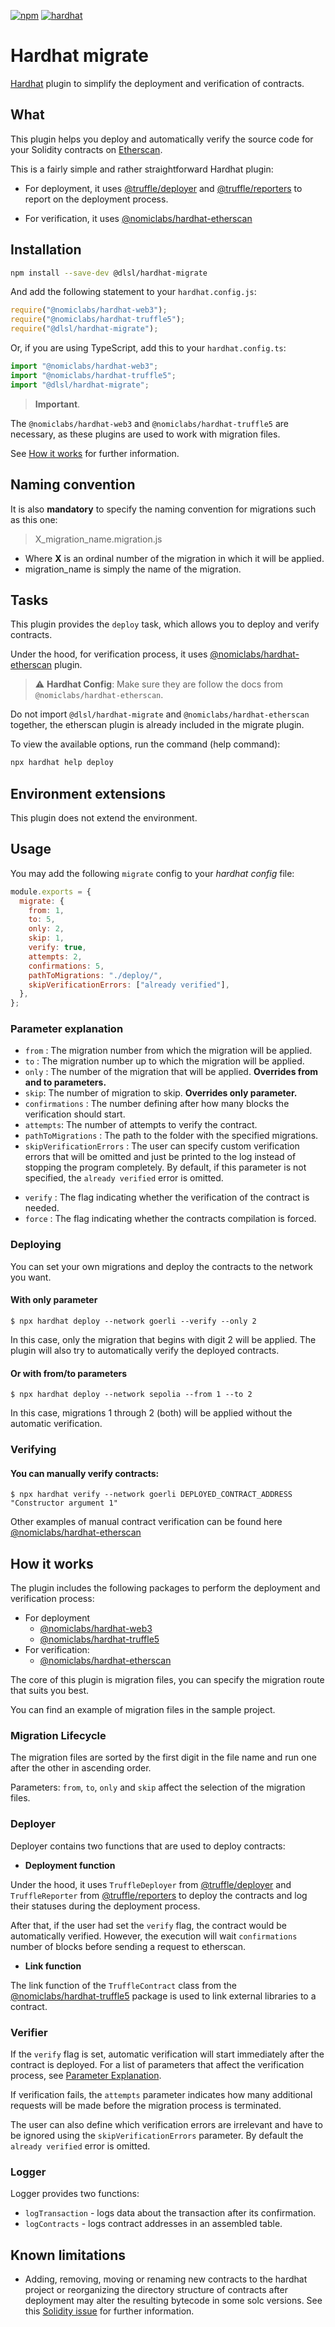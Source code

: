 [![npm](https://img.shields.io/npm/v/@dlsl/hardhat-migrate.svg)](https://www.npmjs.com/package/@dlsl/hardhat-migrate) [![hardhat](https://hardhat.org/buidler-plugin-badge.svg?1)](https://hardhat.org)

# Hardhat migrate

[Hardhat](https://hardhat.org) plugin to simplify the deployment and verification of contracts.

## What

This plugin helps you deploy and automatically verify the source code for your Solidity contracts on [Etherscan](https://etherscan.io).

This is a fairly simple and rather straightforward Hardhat plugin:

- For deployment, it uses [@truffle/deployer](https://www.npmjs.com/package/@truffle/deployer) and 
[@truffle/reporters](https://www.npmjs.com/package/@truffle/reporters) to report on the deployment process.

- For verification, it uses [@nomiclabs/hardhat-etherscan](https://www.npmjs.com/package/@nomiclabs/hardhat-etherscan)

## Installation

```bash
npm install --save-dev @dlsl/hardhat-migrate
```

And add the following statement to your `hardhat.config.js`:

```js
require("@nomiclabs/hardhat-web3");
require("@nomiclabs/hardhat-truffle5");
require("@dlsl/hardhat-migrate");
```

Or, if you are using TypeScript, add this to your `hardhat.config.ts`:

```ts
import "@nomiclabs/hardhat-web3";
import "@nomiclabs/hardhat-truffle5";
import "@dlsl/hardhat-migrate";
```

> **Important**.

The `@nomiclabs/hardhat-web3` and `@nomiclabs/hardhat-truffle5` are necessary,
as these plugins are used to work with migration files.

See [How it works](https://github.com/distributedlab-solidity-library/hardhat-migrate/tree/feat/refactor#how-it-works) for further information.

## Naming convention

It is also **mandatory** to specify the naming convention for migrations such as this one:
> X_migration_name.migration.js

* Where **X** is an ordinal number of the migration in which it will be applied.
* migration_name is simply the name of the migration.

## Tasks

This plugin provides the `deploy` task, which allows you to deploy and verify contracts.

Under the hood, for verification process, it uses [@nomiclabs/hardhat-etherscan](https://www.npmjs.com/package/@nomiclabs/hardhat-etherscan) 
plugin.  

> :warning: **Hardhat Config**: Make sure they are follow the docs from `@nomiclabs/hardhat-etherscan`. 

Do not import `@dlsl/hardhat-migrate` and `@nomiclabs/hardhat-etherscan` together, the etherscan plugin is already included in the migrate plugin.

To view the available options, run the command (help command):

```bash
npx hardhat help deploy
```

## Environment extensions

This plugin does not extend the environment.

## Usage

You may add the following `migrate` config to your *hardhat config* file:

```js
module.exports = {
  migrate: {
    from: 1,
    to: 5,
    only: 2,
    skip: 1,
    verify: true,
    attempts: 2,
    confirmations: 5,
    pathToMigrations: "./deploy/", 
    skipVerificationErrors: ["already verified"],
  },
};
```

### Parameter explanation

- `from` : The migration number from which the migration will be applied.
- `to` : The migration number up to which the migration will be applied.
- `only` : The number of the migration that will be applied. **Overrides from and to parameters.**
- `skip`: The number of migration to skip. **Overrides only parameter.**
- `confirmations` : The number defining after how many blocks the verification should start.
- `attempts`: The number of attempts to verify the contract.
- `pathToMigrations` : The path to the folder with the specified migrations.
- `skipVerificationErrors` : The user can specify custom verification errors that will be omitted and just be printed 
to the log instead of stopping the program completely.
By default, if this parameter is not specified, the `already verified` error is omitted.

* `verify` : The flag indicating whether the verification of the contract is needed.
* `force` : The flag indicating whether the contracts compilation is forced.

### Deploying

You can set your own migrations and deploy the contracts to the network you want.

#### With only parameter

```console
$ npx hardhat deploy --network goerli --verify --only 2
```

In this case, only the migration that begins with digit 2 will be applied. The plugin will also try to automatically verify the deployed contracts.

#### Or with from/to parameters

```console
$ npx hardhat deploy --network sepolia --from 1 --to 2
```

In this case, migrations 1 through 2 (both) will be applied without the automatic verification.

### Verifying

#### You can manually verify contracts:

```console
$ npx hardhat verify --network goerli DEPLOYED_CONTRACT_ADDRESS "Constructor argument 1"
```

Other examples of manual contract verification can be found here [@nomiclabs/hardhat-etherscan](https://www.npmjs.com/package/@nomiclabs/hardhat-etherscan)


## How it works

The plugin includes the following packages to perform the deployment and verification process:

* For deployment
    * [@nomiclabs/hardhat-web3](https://www.npmjs.com/package/@nomiclabs/hardhat-web3)
    * [@nomiclabs/hardhat-truffle5](https://www.npmjs.com/package/@nomiclabs/hardhat-truffle5)
* For verification:
    * [@nomiclabs/hardhat-etherscan](https://www.npmjs.com/package/@nomiclabs/hardhat-etherscan)

The core of this plugin is migration files, you can specify the migration route that suits you best.

You can find an example of migration files in the sample project.

### Migration Lifecycle

The migration files are sorted by the first digit in the file name and run one after the other in ascending order.

Parameters: `from`, `to`, `only` and `skip` affect the selection of the migration files.

### Deployer

Deployer contains two functions that are used to deploy contracts:

* **Deployment function**
  
Under the hood, it uses `TruffleDeployer` from [@truffle/deployer](https://www.npmjs.com/package/@truffle/deployer) 
and `TruffleReporter` from [@truffle/reporters](https://www.npmjs.com/package/@truffle/reporters) to deploy the contracts and log their statuses during the deployment process.
    
After that, if the user had set the `verify` flag, the contract would be automatically verified. However, 
the execution will wait `confirmations` number of blocks before sending a request to etherscan.

* **Link function**
    
The link function of the `TruffleContract` class from the [@nomiclabs/hardhat-truffle5](https://www.npmjs.com/package/@nomiclabs/hardhat-truffle5) 
package is used to link external libraries to a contract.

### Verifier

If the `verify` flag is set, automatic verification will start immediately after the contract is deployed. 
For a list of parameters that affect the verification process, see [Parameter Explanation](https://github.com/distributedlab-solidity-library/hardhat-migrate/tree/feat/refactor#parameter-explanation).

If verification fails, the `attempts` parameter indicates how many additional requests will be made before the migration process is terminated.   

The user can also define which verification errors are irrelevant and have to be ignored using the `skipVerificationErrors` parameter. By default the `already verified` error is omitted.

### Logger

Logger provides two functions:

* `logTransaction` - logs data about the transaction after its confirmation.
* `logContracts` - logs contract addresses in an assembled table.

## Known limitations

- Adding, removing, moving or renaming new contracts to the hardhat project or reorganizing the directory structure of contracts after deployment may alter the resulting bytecode in some solc versions. See this [Solidity issue](https://github.com/ethereum/solidity/issues/9573) for further information.
